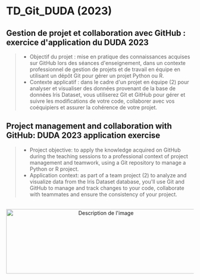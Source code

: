 # TD_Git_DUDA (2023)

## Gestion de projet et collaboration avec GitHub : exercice d'application du DUDA 2023  
> - Objectif du projet  : mise en pratique des connaissances acquises sur GitHub lors des séances d'enseignement, dans un contexte professionnel de gestion de projets et de travail en équipe en utilisant un dépôt Git pour gérer un projet Python ou R.  
> - Contexte applicatif : dans le cadre d'un projet en équipe (2) pour analyser et visualiser des données provenant de la base de données Iris Dataset, vous utiliserez Git et GitHub pour gérer et suivre les modifications de votre code, collaborer avec vos coéquipiers et assurer la cohérence de votre projet.

  
## Project management and collaboration with GitHub: DUDA 2023 application exercise 

> - Project objective: to apply the knowledge acquired on GitHub during the teaching sessions to a professional context of project management and teamwork, using a Git repository to manage a Python or R project.
> - Application context: as part of a team project (2) to analyze and visualize data from the Iris Dataset database, you'll use Git and GitHub to manage and track changes to your code, collaborate with teammates and ensure the consistency of your project.

<br>
<div style="text-align: center;">
  <img src="https://lptm.cyu.fr/medias/photo/cy-cergy-paris-universite-coul_1611572232688-png?ID_FICHE=11641" alt="Description de l'image" width="520" height="173">
</div>



